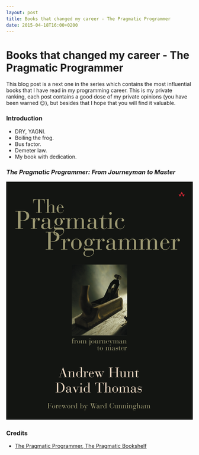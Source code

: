 ```yaml
---
layout: post
title: Books that changed my career - The Pragmatic Programmer
date: 2015-04-18T16:00+0200
---
```


# Books that changed my career - The Pragmatic Programmer

<quote class="disclaimer">This blog post is a next one in the series which contains the most influential books that I have read in my programming career. This is my private ranking, each post contains a good dose of my private opinions (you have been warned :wink:), but besides that I hope that you will find it valuable.</quote>

### Introduction

- DRY, YAGNI.
- Boiling the frog.
- Bus factor.
- Demeter law.
- My book with dedication.

<h3 class="center"><em>The Pragmatic Programmer: From Journeyman to Master</em></h3>

<img alt="The Pragmatic Programmer" src="/assets/PragmaticProgrammer.jpg" class="book" />

### Credits

- [The Pragmatic Programmer, The Pragmatic Bookshelf](https://pragprog.com/book/tpp/the-pragmatic-programmer)
